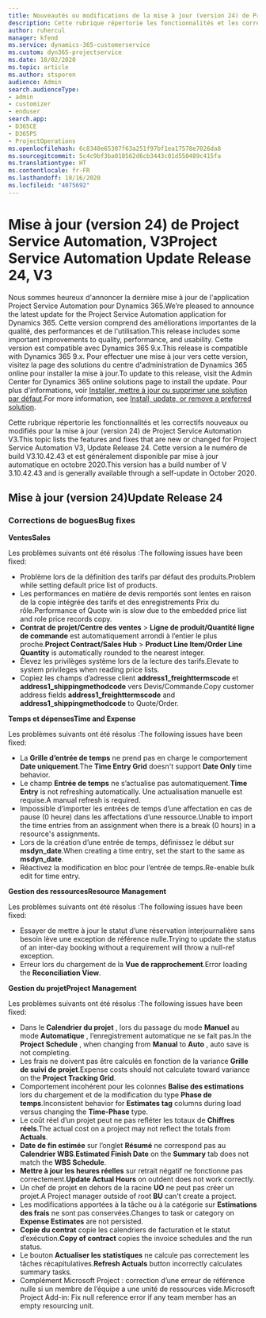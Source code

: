 ```yaml
---
title: Nouveautés ou modifications de la mise à jour (version 24) de Project Service Automation (correctif logiciel), V3
description: Cette rubrique répertorie les fonctionnalités et les correctifs disponibles pour la mise à jour (version 24) de Project Service Automation, V3.
author: ruhercul
manager: kfend
ms.service: dynamics-365-customerservice
ms.custom: dyn365-projectservice
ms.date: 10/02/2020
ms.topic: article
ms.author: stsporen
audience: Admin
search.audienceType:
- admin
- customizer
- enduser
search.app:
- D365CE
- D365PS
- ProjectOperations
ms.openlocfilehash: 6c8348e65307f63a251f97bf1ea17578e7026da8
ms.sourcegitcommit: 5c4c9bf3ba018562d6cb3443c01d550489c415fa
ms.translationtype: HT
ms.contentlocale: fr-FR
ms.lasthandoff: 10/16/2020
ms.locfileid: "4075692"
---
```

# <a name="project-service-automation-update-release-24-v3"></a><span data-ttu-id="332fb-103">Mise à jour (version 24) de Project Service Automation, V3</span><span class="sxs-lookup"><span data-stu-id="332fb-103">Project Service Automation Update Release 24, V3</span></span>

<span data-ttu-id="332fb-104">Nous sommes heureux d'annoncer la dernière mise à jour de l'application Project Service Automation pour Dynamics 365.</span><span class="sxs-lookup"><span data-stu-id="332fb-104">We’re pleased to announce the latest update for the Project Service Automation application for Dynamics 365.</span></span> <span data-ttu-id="332fb-105">Cette version comprend des améliorations importantes de la qualité, des performances et de l'utilisation.</span><span class="sxs-lookup"><span data-stu-id="332fb-105">This release includes some important improvements to quality, performance, and usability.</span></span> <span data-ttu-id="332fb-106">Cette version est compatible avec Dynamics 365 9.x.</span><span class="sxs-lookup"><span data-stu-id="332fb-106">This release is compatible with Dynamics 365 9.x.</span></span> <span data-ttu-id="332fb-107">Pour effectuer une mise à jour vers cette version, visitez la page des solutions du centre d'administration de Dynamics 365 online pour installer la mise à jour.</span><span class="sxs-lookup"><span data-stu-id="332fb-107">To update to this release, visit the Admin Center for Dynamics 365 online solutions page to install the update.</span></span> <span data-ttu-id="332fb-108">Pour plus d'informations, voir [Installer, mettre à jour ou supprimer une solution par défaut](https://docs.microsoft.com/power-platform/admin/install-remove-preferred-solution).</span><span class="sxs-lookup"><span data-stu-id="332fb-108">For more information, see [Install, update, or remove a preferred solution](https://docs.microsoft.com/power-platform/admin/install-remove-preferred-solution).</span></span>

<span data-ttu-id="332fb-109">Cette rubrique répertorie les fonctionnalités et les correctifs nouveaux ou modifiés pour la mise à jour (version 24) de Project Service Automation V3.</span><span class="sxs-lookup"><span data-stu-id="332fb-109">This topic lists the features and fixes that are new or changed for Project Service Automation V3, Update Release 24.</span></span> <span data-ttu-id="332fb-110">Cette version a le numéro de build V3.10.42.43 et est généralement disponible par mise à jour automatique en octobre 2020.</span><span class="sxs-lookup"><span data-stu-id="332fb-110">This version has a build number of V 3.10.42.43 and is generally available through a self-update in October 2020.</span></span>

## <a name="update-release-24"></a><span data-ttu-id="332fb-111">Mise à jour (version 24)</span><span class="sxs-lookup"><span data-stu-id="332fb-111">Update Release 24</span></span>

### <a name="bug-fixes"></a><span data-ttu-id="332fb-112">Corrections de bogues</span><span class="sxs-lookup"><span data-stu-id="332fb-112">Bug fixes</span></span>

<span data-ttu-id="332fb-113">**Ventes**</span><span class="sxs-lookup"><span data-stu-id="332fb-113">**Sales**</span></span>

<span data-ttu-id="332fb-114">Les problèmes suivants ont été résolus :</span><span class="sxs-lookup"><span data-stu-id="332fb-114">The following issues have been fixed:</span></span>

- <span data-ttu-id="332fb-115">Problème lors de la définition des tarifs par défaut des produits.</span><span class="sxs-lookup"><span data-stu-id="332fb-115">Problem while setting default price list of products.</span></span>
- <span data-ttu-id="332fb-116">Les performances en matière de devis remportés sont lentes en raison de la copie intégrée des tarifs et des enregistrements Prix du rôle.</span><span class="sxs-lookup"><span data-stu-id="332fb-116">Performance of Quote win is slow due to the embedded price list and role price records copy.</span></span>
- <span data-ttu-id="332fb-117">**Contrat de projet/Centre des ventes** > **Ligne de produit/Quantité ligne de commande** est automatiquement arrondi à l’entier le plus proche.</span><span class="sxs-lookup"><span data-stu-id="332fb-117">**Project Contract/Sales Hub** > **Product Line Item/Order Line Quantity** is automatically rounded to the nearest integer.</span></span>
- <span data-ttu-id="332fb-118">Élevez les privilèges système lors de la lecture des tarifs.</span><span class="sxs-lookup"><span data-stu-id="332fb-118">Elevate to system privileges when reading price lists.</span></span>
- <span data-ttu-id="332fb-119">Copiez les champs d’adresse client **address1_freighttermscode** et **address1_shippingmethodcode** vers Devis/Commande.</span><span class="sxs-lookup"><span data-stu-id="332fb-119">Copy customer address fields **address1_freighttermscode** and **address1_shippingmethodcode** to Quote/Order.</span></span> 


<span data-ttu-id="332fb-120">**Temps et dépenses**</span><span class="sxs-lookup"><span data-stu-id="332fb-120">**Time and Expense**</span></span>

<span data-ttu-id="332fb-121">Les problèmes suivants ont été résolus :</span><span class="sxs-lookup"><span data-stu-id="332fb-121">The following issues have been fixed:</span></span>

- <span data-ttu-id="332fb-122">La **Grille d’entrée de temps** ne prend pas en charge le comportement **Date uniquement**.</span><span class="sxs-lookup"><span data-stu-id="332fb-122">The **Time Entry Grid** doesn't support **Date Only** time behavior.</span></span>
- <span data-ttu-id="332fb-123">Le champ **Entrée de temps** ne s’actualise pas automatiquement.</span><span class="sxs-lookup"><span data-stu-id="332fb-123">**Time Entry** is not refreshing automatically.</span></span> <span data-ttu-id="332fb-124">Une actualisation manuelle est requise.</span><span class="sxs-lookup"><span data-stu-id="332fb-124">A manual refresh is required.</span></span>
- <span data-ttu-id="332fb-125">Impossible d’importer les entrées de temps d’une affectation en cas de pause (0 heure) dans les affectations d’une ressource.</span><span class="sxs-lookup"><span data-stu-id="332fb-125">Unable to import the time entries from an assignment when there is a break (0 hours) in a resource's assignments.</span></span>
- <span data-ttu-id="332fb-126">Lors de la création d’une entrée de temps, définissez le début sur **msdyn_date**.</span><span class="sxs-lookup"><span data-stu-id="332fb-126">When creating a time entry, set the start to the same as **msdyn_date**.</span></span>
- <span data-ttu-id="332fb-127">Réactivez la modification en bloc pour l’entrée de temps.</span><span class="sxs-lookup"><span data-stu-id="332fb-127">Re-enable bulk edit for time entry.</span></span>

<span data-ttu-id="332fb-128">**Gestion des ressources**</span><span class="sxs-lookup"><span data-stu-id="332fb-128">**Resource Management**</span></span>

<span data-ttu-id="332fb-129">Les problèmes suivants ont été résolus :</span><span class="sxs-lookup"><span data-stu-id="332fb-129">The following issues have been fixed:</span></span>

- <span data-ttu-id="332fb-130">Essayer de mettre à jour le statut d’une réservation interjournalière sans besoin lève une exception de référence nulle.</span><span class="sxs-lookup"><span data-stu-id="332fb-130">Trying to update the status of an inter-day booking without a requirement will throw a null-ref exception.</span></span>
- <span data-ttu-id="332fb-131">Erreur lors du chargement de la **Vue de rapprochement**.</span><span class="sxs-lookup"><span data-stu-id="332fb-131">Error loading the **Reconciliation View**.</span></span>


<span data-ttu-id="332fb-132">**Gestion du projet**</span><span class="sxs-lookup"><span data-stu-id="332fb-132">**Project Management**</span></span>

<span data-ttu-id="332fb-133">Les problèmes suivants ont été résolus :</span><span class="sxs-lookup"><span data-stu-id="332fb-133">The following issues have been fixed:</span></span>

- <span data-ttu-id="332fb-134">Dans le **Calendrier du projet** , lors du passage du mode **Manuel** au mode **Automatique** , l’enregistrement automatique ne se fait pas.</span><span class="sxs-lookup"><span data-stu-id="332fb-134">In the **Project Schedule** , when changing from **Manual** to **Auto** , auto save is not completing.</span></span>
- <span data-ttu-id="332fb-135">Les frais ne doivent pas être calculés en fonction de la variance **Grille de suivi de projet**.</span><span class="sxs-lookup"><span data-stu-id="332fb-135">Expense costs should not calculate toward variance on the **Project Tracking Grid**.</span></span>
- <span data-ttu-id="332fb-136">Comportement incohérent pour les colonnes **Balise des estimations** lors du chargement et de la modification du type **Phase de temps**.</span><span class="sxs-lookup"><span data-stu-id="332fb-136">Inconsistent behavior for **Estimates tag** columns during load versus changing the **Time-Phase** type.</span></span>
- <span data-ttu-id="332fb-137">Le coût réel d’un projet peut ne pas refléter les totaux de **Chiffres réels**.</span><span class="sxs-lookup"><span data-stu-id="332fb-137">The actual cost on a project may not reflect the totals from **Actuals**.</span></span>
- <span data-ttu-id="332fb-138">**Date de fin estimée** sur l’onglet **Résumé** ne correspond pas au **Calendrier WBS**.</span><span class="sxs-lookup"><span data-stu-id="332fb-138">**Estimated Finish Date** on the **Summary** tab does not match the **WBS Schedule**.</span></span>
- <span data-ttu-id="332fb-139">**Mettre à jour les heures réelles** sur retrait négatif ne fonctionne pas correctement.</span><span class="sxs-lookup"><span data-stu-id="332fb-139">**Update Actual Hours** on outdent does not work correctly.</span></span>
- <span data-ttu-id="332fb-140">Un chef de projet en dehors de la racine **UO** ne peut pas créer un projet.</span><span class="sxs-lookup"><span data-stu-id="332fb-140">A Project manager outside of root **BU** can't create a project.</span></span>
- <span data-ttu-id="332fb-141">Les modifications apportées à la tâche ou à la catégorie sur **Estimations des frais** ne sont pas conservées.</span><span class="sxs-lookup"><span data-stu-id="332fb-141">Changes to task or category on **Expense Estimates** are not persisted.</span></span>
- <span data-ttu-id="332fb-142">**Copie du contrat** copie les calendriers de facturation et le statut d’exécution.</span><span class="sxs-lookup"><span data-stu-id="332fb-142">**Copy of contract** copies the invoice schedules and the run status.</span></span>
- <span data-ttu-id="332fb-143">Le bouton **Actualiser les statistiques** ne calcule pas correctement les tâches récapitulatives.</span><span class="sxs-lookup"><span data-stu-id="332fb-143">**Refresh Actuals** button incorrectly calculates summary tasks.</span></span>
- <span data-ttu-id="332fb-144">Complément Microsoft Project : correction d’une erreur de référence nulle si un membre de l’équipe a une unité de ressources vide.</span><span class="sxs-lookup"><span data-stu-id="332fb-144">Microsoft Project Add-in: Fix null reference error if any team member has an empty resourcing unit.</span></span>

